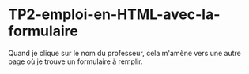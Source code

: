 # TP2-emploi-en-HTML-avec-la-formulaire
Quand je clique sur le nom du professeur, cela m'amène vers une autre page où je trouve un formulaire à remplir.
